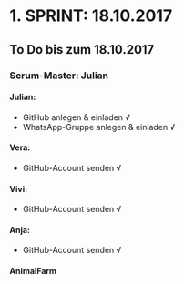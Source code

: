# 1. SPRINT: 18.10.2017
## To Do bis zum 18.10.2017
### Scrum-Master: Julian

#### Julian:
* GitHub anlegen & einladen √
* WhatsApp-Gruppe anlegen & einladen √

#### Vera:
* GitHub-Account senden √

#### Vivi:
* GitHub-Account senden √

#### Anja:
* GitHub-Account senden √


#### AnimalFarm